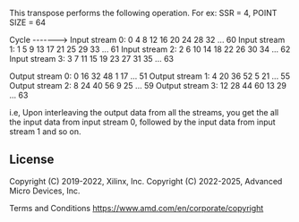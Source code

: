 This transpose performs the following operation. For ex: SSR = 4, POINT SIZE = 64

Cycle ------->
Input stream 0: 0 4 8 12 16 20 24 28 32 ... 60
Input stream 1: 1 5 9 13 17 21 25 29 33 ... 61
Input stream 2: 2 6 10 14 18 22 26 30 34 ... 62
Input stream 3: 3 7 11 15 19 23 27 31 35 ... 63

Output stream 0: 0 16 32 48 1 17 ... 51
Output stream 1: 4 20 36 52 5 21 ... 55
Output stream 2: 8 24 40 56 9 25 ... 59
Output stream 3: 12 28 44 60 13 29 ... 63

i.e, Upon interleaving the output data from all the streams, you get the all the input data from input stream 0, followed by the input data from input stream 1 and so on.

## License

 Copyright (C) 2019-2022, Xilinx, Inc.
 Copyright (C) 2022-2025, Advanced Micro Devices, Inc.

Terms and Conditions <https://www.amd.com/en/corporate/copyright>